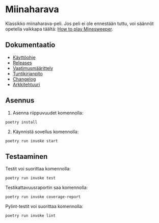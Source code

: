 # Miinaharava

Klassikko miinaharava-peli. Jos peli ei ole ennestään tuttu, voi säännöt opetella vaikkapa täältä: [How to play Minesweeper](https://minesweepergame.com/strategy/how-to-play-minesweeper.php).

## Dokumentaatio

* [Käyttöohje](https://github.com/akskokki/ot-harjoitustyo/blob/master/dokumentaatio/kayttoohje.md)
* [Releases](https://github.com/akskokki/ot-harjoitustyo/releases)
* [Vaatimusmäärittely](https://github.com/akskokki/ot-harjoitustyo/blob/master/dokumentaatio/vaatimusmaarittely.md)
* [Tuntikirjanpito](https://github.com/akskokki/ot-harjoitustyo/blob/master/dokumentaatio/tuntikirjanpito.md)
* [Changelog](https://github.com/akskokki/ot-harjoitustyo/blob/master/dokumentaatio/changelog.md)
* [Arkkitehtuuri](https://github.com/akskokki/ot-harjoitustyo/blob/master/dokumentaatio/arkkitehtuuri.md)

## Asennus

1. Asenna riippuvuudet komennolla:

```
poetry install
```

2. Käynnistä sovellus komennolla:

```
poetry run invoke start
```

## Testaaminen

Testit voi suorittaa komennolla:
```
poetry run invoke test
```

Testikattavuusraportin saa komennolla:
```
poetry run invoke coverage-report
```

Pylint-testit voi suorittaa komennolla:
```
poetry run invoke lint
```
